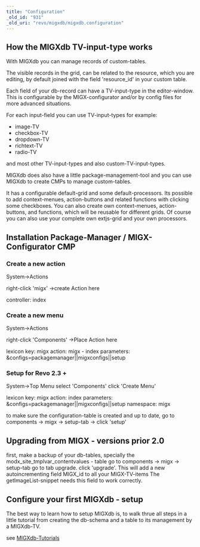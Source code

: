 ```yaml
---
title: "Configuration"
_old_id: "931"
_old_uri: "revo/migxdb/migxdb.configuration"
---
```


## How the MIGXdb TV-input-type works

With MIGXdb you can manage records of custom-tables.

The visible records in the grid, can be related to the resource, which you are editing, by default joined with the field 'resource\_id' in your custom table.

Each field of your db-record can have a TV-input-type in the editor-window. This is configurable by the MIGX-configurator and/or by config files for more advanced situations.

For each input-field you can use TV-input-types for example:

- image-TV
- checkbox-TV
- dropdown-TV
- richtext-TV
- radio-TV

and most other TV-input-types and also custom-TV-input-types.

MIGXdb does also have a little package-management-tool and you can use MIGXdb to create CMPs to manage custom-tables.

It has a configurable default-grid and some default-processors.
Its possible to add context-menues, action-buttons and related functions with clicking some checkboxes.
You can also create own context-menues, action-buttons, and functions, which will be reusable for different grids.
Of course you can also use your complete own extjs-grid and your own processors.

## Installation Package-Manager / MIGX-Configurator CMP

### Create a new action

System->Actions

right-click 'migx' ->create Action here

controller: index

### Create a new menu

System->Actions

right-click 'Components' ->Place Action here

lexicon key: migx
action: migx - index
parameters: &configs=packagemanager||migxconfigs||setup

### Setup for Revo 2.3 +

System->Top Menu
select 'Components'
click 'Create Menu'

lexicon key: migx
action: index
parameters: &configs=packagemanager||migxconfigs||setup
namespace: migx

to make sure the configuration-table is created and up to date,
go to components -> migx -> setup-tab -> click 'setup'

## Upgrading from MIGX - versions prior 2.0

first, make a backup of your db-tables, specially the modx\_site\_tmplvar\_contentvalues - table
go to components -> migx -> setup-tab
go to tab upgrade. click 'upgrade'.
This will add a new autoincrementing field MIGX\_id to all your MIGX-TV-items
The getImageList-snippet needs this field to work correctly.

## Configure your first MIGXdb - setup

The best way to learn how to setup MIGXdb is, to walk thrue all steps in a little tutorial from creating the db-schema and a table to its management by a MIGXdb-TV.

see [MIGXdb-Tutorials](/display/ADDON/MIGXdb.Tutorials "MIGXdb.Tutorials")
